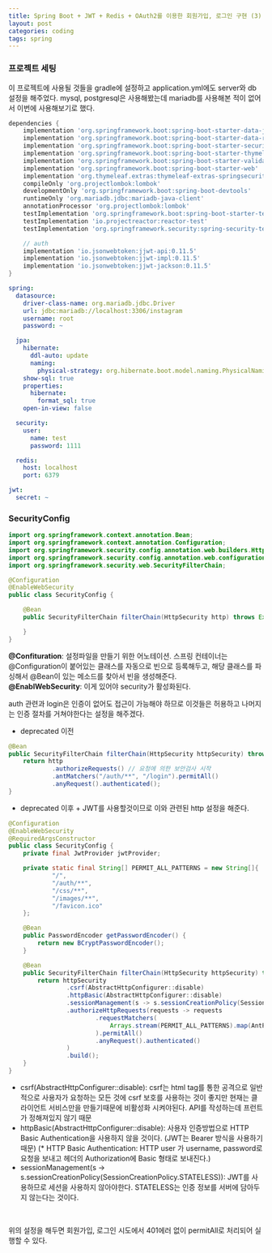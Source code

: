 ```yaml
---
title: Spring Boot + JWT + Redis + OAuth2를 이용한 회원가입, 로그인 구현 (3) - SecurityConfig
layout: post
categories: coding
tags: spring
---
```


### 프로젝트 세팅
이 프로젝트에 사용될 것들을 gradle에 설정하고 application.yml에도 server와 db 설정을 해주었다.
mysql, postgresql은 사용해봤는데 mariadb를 사용해본 적이 없어서 이번에 사용해보기로 했다.    

```groovy
dependencies {
    implementation 'org.springframework.boot:spring-boot-starter-data-jpa'
    implementation 'org.springframework.boot:spring-boot-starter-data-redis'
    implementation 'org.springframework.boot:spring-boot-starter-security'
    implementation 'org.springframework.boot:spring-boot-starter-thymeleaf'
    implementation 'org.springframework.boot:spring-boot-starter-validation'
    implementation 'org.springframework.boot:spring-boot-starter-web'
    implementation 'org.thymeleaf.extras:thymeleaf-extras-springsecurity6'
    compileOnly 'org.projectlombok:lombok'
    developmentOnly 'org.springframework.boot:spring-boot-devtools'
    runtimeOnly 'org.mariadb.jdbc:mariadb-java-client'
    annotationProcessor 'org.projectlombok:lombok'
    testImplementation 'org.springframework.boot:spring-boot-starter-test'
    testImplementation 'io.projectreactor:reactor-test'
    testImplementation 'org.springframework.security:spring-security-test'

    // auth
    implementation 'io.jsonwebtoken:jjwt-api:0.11.5'
    implementation 'io.jsonwebtoken:jjwt-impl:0.11.5'
    implementation 'io.jsonwebtoken:jjwt-jackson:0.11.5'
}
```

```yaml
spring:
  datasource:
    driver-class-name: org.mariadb.jdbc.Driver
    url: jdbc:mariadb://localhost:3306/instagram
    username: root
    password: ~

  jpa:
    hibernate:
      ddl-auto: update
      naming:
        physical-strategy: org.hibernate.boot.model.naming.PhysicalNamingStrategyStandardImpl
    show-sql: true
    properties:
      hibernate:
        format_sql: true
    open-in-view: false

  security:
    user:
      name: test
      password: 1111

  redis:
    host: localhost
    port: 6379

jwt:
  secret: ~
```

### SecurityConfig
```java
import org.springframework.context.annotation.Bean;
import org.springframework.context.annotation.Configuration;
import org.springframework.security.config.annotation.web.builders.HttpSecurity;
import org.springframework.security.config.annotation.web.configuration.EnableWebSecurity;
import org.springframework.security.web.SecurityFilterChain;

@Configuration
@EnableWebSecurity
public class SecurityConfig {

    @Bean
    public SecurityFilterChain filterChain(HttpSecurity http) throws Exception {

    }
}
```
__@Confituration__: 설정파일을 만들기 위한 어노테이션. 스프링 컨테이너는 @Configuration이 붙어있는 클래스를 자동으로 빈으로 등록해두고, 해당 클래스를 파싱해서 @Bean이 있는 메소드를 찾아서 빈을 생성해준다.    
__@EnablWebSecurity__: 이게 있어야 security가 활성화된다.

auth 관련과 login은 인증이 없어도 접근이 가능해야 하므로 이것들은 허용하고 나머지는 인증 절차를 거쳐야한다는 설정을 해주겠다.    

- deprecated 이전    

```java
@Bean
public SecurityFilterChain filterChain(HttpSecurity httpSecurity) throws Exception {
    return http
            .authorizeRequests() // 요청에 의한 보안검사 시작
            .antMatchers("/auth/**", "/login").permitAll()
            .anyRequest().authenticated();
}
```

- deprecated 이후 + JWT를 사용할것이므로 이와 관련된 http 설정을 해준다.    

```java
@Configuration
@EnableWebSecurity
@RequiredArgsConstructor
public class SecurityConfig {
    private final JwtProvider jwtProvider;

    private static final String[] PERMIT_ALL_PATTERNS = new String[]{
            "/",
            "/auth/**",
            "/css/**",
            "/images/**",
            "/favicon.ico"
    };

    @Bean
    public PasswordEncoder getPasswordEncoder() {
        return new BCryptPasswordEncoder();
    }

    @Bean
    public SecurityFilterChain filterChain(HttpSecurity httpSecurity) throws Exception {
        return httpSecurity
                .csrf(AbstractHttpConfigurer::disable)
                .httpBasic(AbstractHttpConfigurer::disable)
                .sessionManagement(s -> s.sessionCreationPolicy(SessionCreationPolicy.STATELESS))
                .authorizeHttpRequests(requests -> requests
                        .requestMatchers(
                            Arrays.stream(PERMIT_ALL_PATTERNS).map(AntPathRequestMatcher::antMatcher).toArray(AntPathRequestMatcher[]::new)
                        ).permitAll()
                        .anyRequest().authenticated()
                )
                .build();
    }
}
```    

* csrf(AbstractHttpConfigurer::disable): csrf는 html tag를 통한 공격으로 일반적으로 사용자가 요청하는 모든 것에 csrf 보호를 사용하는 것이 좋지만 
현재는 클라이언트 서비스만을 만들기때문에 비활성화 시켜야된다. API를 작성하는데 프런트가 정해져있지 않기 때문
* httpBasic(AbstractHttpConfigurer::disable): 사용자 인증방법으로 HTTP Basic Authentication을 사용하지 않을 것이다. (JWT는 Bearer 방식을 사용하기 때문)
(* HTTP Basic Authentication: HTTP user 가 username, password로 요청을 보내고 헤더의 Authorization에 Basic <credentials> 형태로 보내진다.)    
* sessionManagement(s -> s.sessionCreationPolicy(SessionCreationPolicy.STATELESS)): JWT를 사용하므로 세션을 사용하지 않아야한다. STATELESS는 인증 정보를 서버에 담아두지 않는다는 것이다.

<br>

위의 설정을 해두면 회원가입, 로그인 시도에서 401에러 없이 permitAll로 처리되어 실행할 수 있다.    